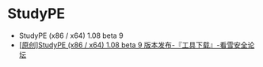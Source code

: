 # StudyPE

- StudyPE (x86 / x64) 1.08 beta 9
- [[原创]StudyPE (x86 / x64) 1.08 beta 9 版本发布-『工具下载』-看雪安全论坛](https://bbs.pediy.com/thread-246459.htm)
